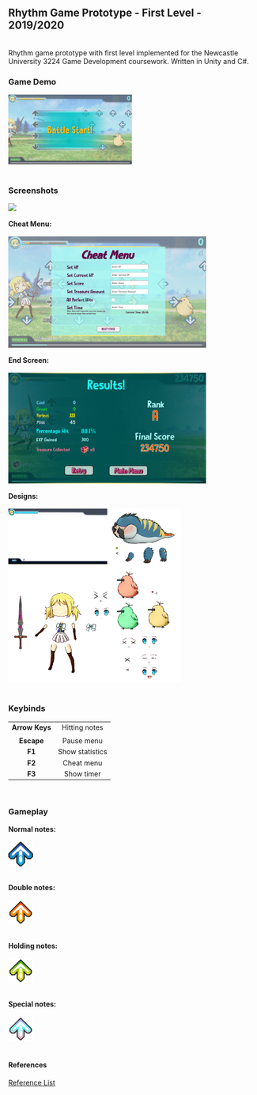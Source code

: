 ## Rhythm Game Prototype - First Level - 2019/2020 
<br />
Rhythm game prototype with first level implemented for the Newcastle University 3224 Game Development coursework. Written in Unity and C#. <br />

### Game Demo
<a href = "https://akeilee.github.io/Rhythm-Prototype-Level/"><img src="https://github.com/Akeilee/Rhythm-Prototype-Level/blob/master/Screenshots/start.PNG" alt = "Game Link" width = "250"></a>
<br /><br />


### Screenshots
<a name = "screenshot"><img src="https://github.com/Akeilee/Rhythm-Prototype-Level/blob/master/Screenshots/gameplayGif.gif" width = "400"></a> 

**Cheat Menu:**<br /><br />
<a name = "cheat"><img src="https://github.com/Akeilee/Rhythm-Prototype-Level/blob/master/Screenshots/CheatMenu.PNG" width = "400"></a> 

**End Screen:**<br /><br />
<a name = "endScreen"><img src="https://github.com/Akeilee/Rhythm-Prototype-Level/blob/master/Screenshots/EndScreen.PNG" width = "400"></a> 

**Designs:**<br /><br />
<a name = "design"><img src="https://github.com/Akeilee/Rhythm-Prototype-Level/blob/master/Screenshots/assets.png" width = "350"></a> <br /><br />


### Keybinds
| | |
| :---: | :---: |
|**Arrow Keys**| Hitting notes |
| | |
|**Escape**| Pause menu |
|**F1**| Show statistics |
|**F2**| Cheat menu |
|**F3**| Show timer |
<br />


### Gameplay
**Normal notes:**<br /><br />
<a name = "normal"><img src="https://github.com/Akeilee/Rhythm-Prototype-Level/blob/master/Screenshots/normal.png" width = "50"></a> <br /><br />

**Double notes:**<br /><br />
<a name = "double"><img src="https://github.com/Akeilee/Rhythm-Prototype-Level/blob/master/Screenshots/double.png" width = "50"></a> <br /><br />

**Holding notes:**<br /><br />
<a name = "hold"><img src="https://github.com/Akeilee/Rhythm-Prototype-Level/blob/master/Screenshots/greenHold.png" width = "50"></a> <br /><br />

**Special notes:**<br /><br />
<a name = "special"><img src="https://github.com/Akeilee/Rhythm-Prototype-Level/blob/master/Screenshots/special.png" width = "50"></a> <br /><br />


#### References
[Reference List](https://github.com/Akeilee/Rhythm-Prototype-Level/blob/master/Screenshots/Reference%20List.txt)

